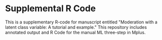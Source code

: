 # Supplemental R Code
This is a supplementary R-code for manuscript entitled "Moderation with a latent class variable: A tutorial and example." This repository includes annotated output and R Code for the manual ML three-step in Mplus.
